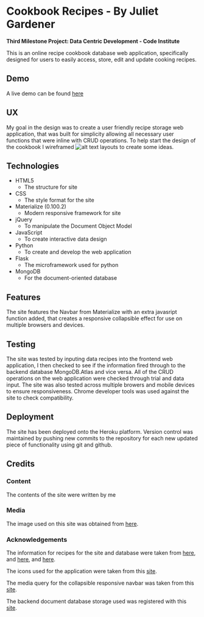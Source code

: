 # Cookbook Recipes - By Juliet Gardener

**Third Milestone Project: Data Centric Development - Code Institute**

This is an online recipe cookbook database web application, specifically designed for users to easily access, store, edit and 
update cooking recipes.

## Demo

A live demo can be found [here](https://recipe-cookbook-milestone.herokuapp.com/)

## UX

My goal in the design was to create a user friendly recipe storage web application, that was built for simplicity allowing all necessary 
user functions that were inline with CRUD operations. To help start the design of the cookbook I wireframed 
![alt text](https://raw.githubusercontent.com/julietisstudent/Milestone-Project-3/master/static/images/Wireframes%20Pic.jpg)
layouts to create some ideas.

## Technologies

* HTML5
    * The structure for site
* CSS 
    * The style format for the site
* Materialize (0.100.2)
    * Modern responsive framework for site
* jQuery 
     * To manipulate the Document Object Model
* JavaScript
     * To create interactive data design
* Python
     * To create and develop the web application
* Flask
     * The microframework used for python
* MongoDB
     * For the document-oriented database

## Features

The site features the Navbar from Materialize with an extra javasript function added, that creates a responsive collapsible effect 
for use on multiple browsers and devices.

## Testing

The site was tested by inputing data recipes into the frontend web application, I then checked to see if the information fired through
to the backend database MongoDB.Atlas and vice versa.
All of the CRUD operations on the web application were checked through trial and data input.
The site was also tested across multiple browers and mobile devices to ensure responsiveness.
Chrome developer tools was used against the site to check compatibility.

## Deployment

The site has been deployed onto the Heroku platform. Version control was maintained by pushing new commits to the
repository for each new updated piece of functionality using git and github.

## Credits

### Content
The contents of the site were written by me 

### Media
The image used on this site was obtained from
[here](https://encrypted-tbn0.gstatic.com/images?q=tbn:ANd9GcSbRtAK2DU4-0BpYfMHhJl5v335qI6UI6FrGFcVRo2jaNoYj_QlmQ).

### Acknowledgements
The information for recipes for the site and database were taken from
[here](https://www.absolute-croatia.com/cookbook/item/croatian-pumpkin-soup), and 
[here](https://en.wikibooks.org/wiki/Cookbook:Chicken_Tikka_Masala), and
[here](https://www.fantasy-ireland.com/Irish-dessert-recipe.html).

The icons used for the application were taken from this [site](https://material.io/tools/icons/?style=baseline).

The media query for the collapsible responsive navbar was taken from this [site](http://archives.materializecss.com/0.100.2/navbar.html).

The backend document database storage used was registered with this [site](https://www.mongodb.com/cloud/atlas).
